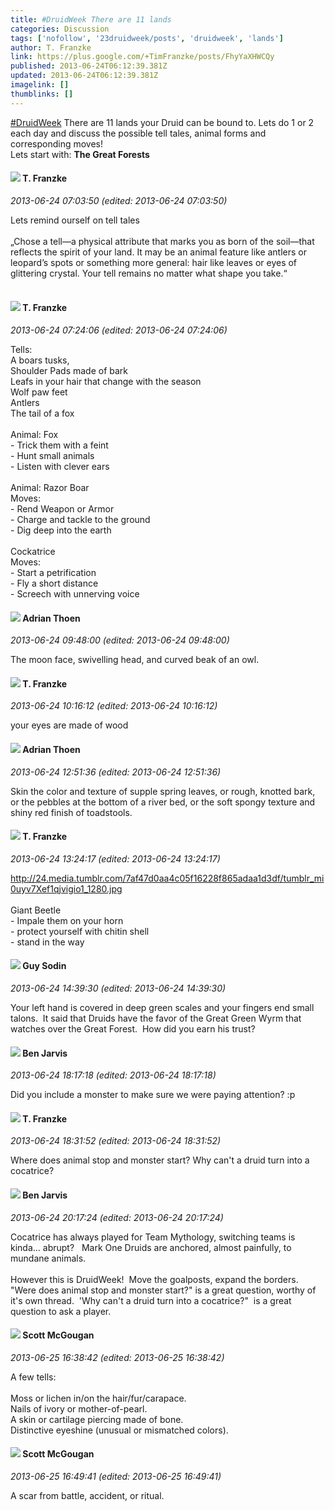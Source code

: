 ```yaml
---
title: #DruidWeek There are 11 lands
categories: Discussion
tags: ['nofollow', '23druidweek/posts', 'druidweek', 'lands']
author: T. Franzke
link: https://plus.google.com/+TimFranzke/posts/FhyYaXHWCQy
published: 2013-06-24T06:12:39.381Z
updated: 2013-06-24T06:12:39.381Z
imagelink: []
thumblinks: []
---
```


<a rel="nofollow" class="ot-hashtag" href="https://plus.google.com/s/%23DruidWeek/posts">#DruidWeek</a> There are 11 lands your Druid can be bound to. Lets do 1 or 2 each day and discuss the possible tell tales, animal forms and corresponding moves!<br />Lets start with: <b>The Great Forests</b>
<div id='comment z121fd2x5rucuhxmr23hutsxszipin4th'>
  <h4><img src='{{site.baseurl}}//images/avatars/110330901807759406775_photo.jpg'> T. Franzke</h4>
      <p><cite>2013-06-24 07:03:50 (edited: 2013-06-24 07:03:50)</cite></p>
        <p>Lets remind ourself on tell tales <br /><br />„Chose a tell—a physical attribute that marks you as born of the soil—that reflects the spirit of your land. It may be an animal feature like antlers or leopard’s spots or something more general: hair like leaves or eyes of glittering crystal. Your tell remains no matter what shape you take.“<br /><br /></p>
</div>
        

<div id='comment z121fd2x5rucuhxmr23hutsxszipin4th'>
  <h4><img src='{{site.baseurl}}//images/avatars/110330901807759406775_photo.jpg'> T. Franzke</h4>
      <p><cite>2013-06-24 07:24:06 (edited: 2013-06-24 07:24:06)</cite></p>
        <p>Tells: <br />A boars tusks, <br />Shoulder Pads made of bark<br />Leafs in your hair that change with the season<br />Wolf paw feet<br />Antlers<br />The tail of a fox <br /><br />Animal: Fox<br />- Trick them with a feint<br />- Hunt small animals <br />- Listen with clever ears<br /><br />Animal: Razor Boar <br />Moves:<br />- Rend Weapon or Armor<br />- Charge and tackle to the ground<br />- Dig deep into the earth <br /><br />Cockatrice<br />Moves: <br />- Start a petrification<br />- Fly a short distance<br />- Screech with unnerving voice </p>
</div>
        

<div id='comment z121fd2x5rucuhxmr23hutsxszipin4th'>
  <h4><img src='{{site.baseurl}}//images/avatars/113847025671240258531_photo.jpg'> Adrian Thoen</h4>
      <p><cite>2013-06-24 09:48:00 (edited: 2013-06-24 09:48:00)</cite></p>
        <p>The moon face, swivelling head, and curved beak of an owl.</p>
</div>
        

<div id='comment z121fd2x5rucuhxmr23hutsxszipin4th'>
  <h4><img src='{{site.baseurl}}//images/avatars/110330901807759406775_photo.jpg'> T. Franzke</h4>
      <p><cite>2013-06-24 10:16:12 (edited: 2013-06-24 10:16:12)</cite></p>
        <p>your eyes are made of wood</p>
</div>
        

<div id='comment z121fd2x5rucuhxmr23hutsxszipin4th'>
  <h4><img src='{{site.baseurl}}//images/avatars/113847025671240258531_photo.jpg'> Adrian Thoen</h4>
      <p><cite>2013-06-24 12:51:36 (edited: 2013-06-24 12:51:36)</cite></p>
        <p>Skin the color and texture of supple spring leaves, or rough, knotted bark, or the pebbles at the bottom of a river bed, or the soft spongy texture and shiny red finish of toadstools.</p>
</div>
        

<div id='comment z121fd2x5rucuhxmr23hutsxszipin4th'>
  <h4><img src='{{site.baseurl}}//images/avatars/110330901807759406775_photo.jpg'> T. Franzke</h4>
      <p><cite>2013-06-24 13:24:17 (edited: 2013-06-24 13:24:17)</cite></p>
        <p><a href="http://24.media.tumblr.com/7af47d0aa4c05f16228f865adaa1d3df/tumblr_mi0uyv7Xef1qjvigio1_1280.jpg" class="ot-anchor">http://24.media.tumblr.com/7af47d0aa4c05f16228f865adaa1d3df/tumblr_mi0uyv7Xef1qjvigio1_1280.jpg</a><br /><br />Giant Beetle<br />- Impale them on your horn<br />- protect yourself with chitin shell<br />- stand in the way</p>
</div>
        

<div id='comment z121fd2x5rucuhxmr23hutsxszipin4th'>
  <h4><img src='{{site.baseurl}}//images/avatars/108941275253004747705_photo.jpg'> Guy Sodin</h4>
      <p><cite>2013-06-24 14:39:30 (edited: 2013-06-24 14:39:30)</cite></p>
        <p>Your left hand is covered in deep green scales and your fingers end small talons.  It said that Druids have the favor of the Great Green Wyrm that watches over the Great Forest.  How did you earn his trust?</p>
</div>
        

<div id='comment z121fd2x5rucuhxmr23hutsxszipin4th'>
  <h4><img src='{{site.baseurl}}//images/avatars/105095951838305103055_photo.jpg'> Ben Jarvis</h4>
      <p><cite>2013-06-24 18:17:18 (edited: 2013-06-24 18:17:18)</cite></p>
        <p>Did you include a monster to make sure we were paying attention? :p</p>
</div>
        

<div id='comment z121fd2x5rucuhxmr23hutsxszipin4th'>
  <h4><img src='{{site.baseurl}}//images/avatars/110330901807759406775_photo.jpg'> T. Franzke</h4>
      <p><cite>2013-06-24 18:31:52 (edited: 2013-06-24 18:31:52)</cite></p>
        <p>Where does animal stop and monster start? Why can&#39;t a druid turn into a cocatrice? </p>
</div>
        

<div id='comment z121fd2x5rucuhxmr23hutsxszipin4th'>
  <h4><img src='{{site.baseurl}}//images/avatars/105095951838305103055_photo.jpg'> Ben Jarvis</h4>
      <p><cite>2013-06-24 20:17:24 (edited: 2013-06-24 20:17:24)</cite></p>
        <p>Cocatrice has always played for Team Mythology, switching teams is kinda... abrupt?   Mark One Druids are anchored, almost painfully, to mundane animals.<br /><br />However this is DruidWeek!  Move the goalposts, expand the borders.  &quot;Were does animal stop and monster start?&quot; is a great question, worthy of it&#39;s own thread.  &#39;Why can&#39;t a druid turn into a cocatrice?&quot;  is a great question to ask a player.</p>
</div>
        

<div id='comment z121fd2x5rucuhxmr23hutsxszipin4th'>
  <h4><img src='{{site.baseurl}}//images/avatars/101873051689654385715_photo.jpg'> Scott McGougan</h4>
      <p><cite>2013-06-25 16:38:42 (edited: 2013-06-25 16:38:42)</cite></p>
        <p>A few tells:<br /><br />Moss or lichen in/on the hair/fur/carapace.<br />Nails of ivory or mother-of-pearl.<br />A skin or cartilage piercing made of bone.<br />Distinctive eyeshine (unusual or mismatched colors).<br /></p>
</div>
        

<div id='comment z121fd2x5rucuhxmr23hutsxszipin4th'>
  <h4><img src='{{site.baseurl}}//images/avatars/101873051689654385715_photo.jpg'> Scott McGougan</h4>
      <p><cite>2013-06-25 16:49:41 (edited: 2013-06-25 16:49:41)</cite></p>
        <p>A scar from battle, accident, or ritual.</p>
</div>
        
